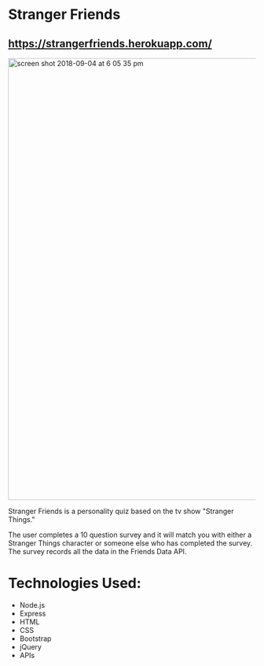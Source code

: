 # Stranger Friends

## https://strangerfriends.herokuapp.com/

<img width="898" alt="screen shot 2018-09-04 at 6 05 35 pm" src="https://user-images.githubusercontent.com/35227935/45062145-3f9d5700-b06d-11e8-958d-ec0561084995.png">


Stranger Friends is a personality quiz based on the tv show "Stranger Things." 

The user completes a 10 question survey and it will match you with either a Stranger Things character or someone else who has completed the survey. The survey records all the data in the Friends Data API. 

# Technologies Used: 
* Node.js
* Express
* HTML
* CSS
* Bootstrap
* jQuery
* APIs
